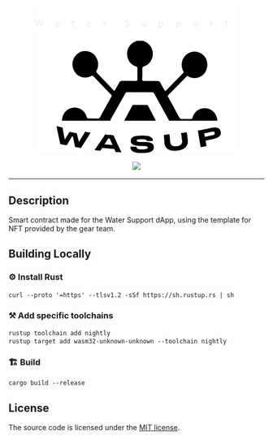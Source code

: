 <p align="center">
  <a>
    <img src="../frontend/src/assets/images/Logo_water_support_sf_1.png" width="400" alt="Water Support">
  </a>
</p>
<p align="center">
    <a href="https://github.com/gear-tech/gear-js/blob/master/LICENSE"><img src="https://img.shields.io/badge/License-GPL%203.0-success"></a>
</p>
<hr>

## Description
Smart contract made for the Water Support dApp, using the template for NFT provided by the gear team.

## Building Locally

### ⚙️ Install Rust

```shell
curl --proto '=https' --tlsv1.2 -sSf https://sh.rustup.rs | sh
```

### ⚒️ Add specific toolchains

```shell
rustup toolchain add nightly
rustup target add wasm32-unknown-unknown --toolchain nightly
```

### 🏗️ Build

```shell
cargo build --release
```

## License

The source code is licensed under the [MIT license](LICENSE).
